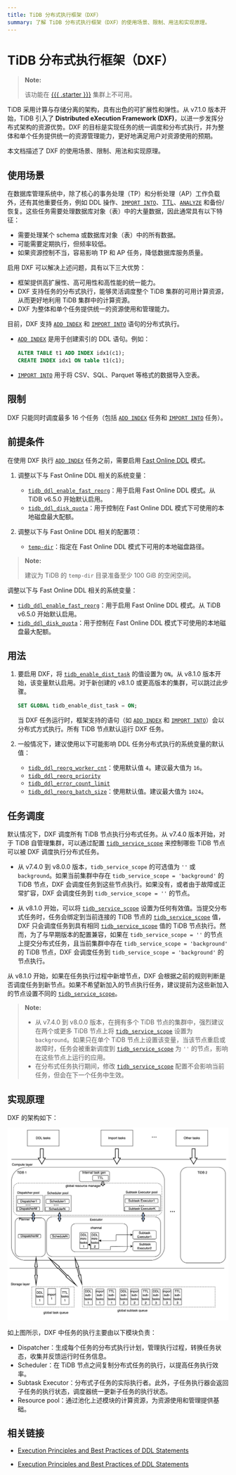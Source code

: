 ```yaml
---
title: TiDB 分布式执行框架（DXF）
summary: 了解 TiDB 分布式执行框架（DXF）的使用场景、限制、用法和实现原理。
---
```


# TiDB 分布式执行框架（DXF）

> **Note:**
>
> 该功能在 [{{{ .starter }}}](https://docs.pingcap.com/tidbcloud/select-cluster-tier#tidb-cloud-serverless) 集群上不可用。

TiDB 采用计算与存储分离的架构，具有出色的可扩展性和弹性。从 v7.1.0 版本开始，TiDB 引入了 **Distributed eXecution Framework (DXF)**，以进一步发挥分布式架构的资源优势。DXF 的目标是实现任务的统一调度和分布式执行，并为整体和单个任务提供统一的资源管理能力，更好地满足用户对资源使用的预期。

本文档描述了 DXF 的使用场景、限制、用法和实现原理。

## 使用场景

在数据库管理系统中，除了核心的事务处理（TP）和分析处理（AP）工作负载外，还有其他重要任务，例如 DDL 操作、[`IMPORT INTO`](/sql-statements/sql-statement-import-into.md)、[TTL](/time-to-live.md)、[`ANALYZE`](/sql-statements/sql-statement-analyze-table.md) 和备份/恢复。这些任务需要处理数据库对象（表）中的大量数据，因此通常具有以下特征：

- 需要处理某个 schema 或数据库对象（表）中的所有数据。
- 可能需要定期执行，但频率较低。
- 如果资源控制不当，容易影响 TP 和 AP 任务，降低数据库服务质量。

启用 DXF 可以解决上述问题，具有以下三大优势：

- 框架提供高扩展性、高可用性和高性能的统一能力。
- DXF 支持任务的分布式执行，能够灵活调度整个 TiDB 集群的可用计算资源，从而更好地利用 TiDB 集群中的计算资源。
- DXF 为整体和单个任务提供统一的资源使用和管理能力。

目前，DXF 支持 [`ADD INDEX`](/sql-statements/sql-statement-add-index.md) 和 [`IMPORT INTO`](/sql-statements/sql-statement-import-into.md) 语句的分布式执行。

- [`ADD INDEX`](/sql-statements/sql-statement-add-index.md) 是用于创建索引的 DDL 语句。例如：

    ```sql
    ALTER TABLE t1 ADD INDEX idx1(c1);
    CREATE INDEX idx1 ON table t1(c1);
    ```

- [`IMPORT INTO`](/sql-statements/sql-statement-import-into.md) 用于将 CSV、SQL、Parquet 等格式的数据导入空表。

## 限制

DXF 只能同时调度最多 16 个任务（包括 [`ADD INDEX`](/sql-statements/sql-statement-add-index.md) 任务和 [`IMPORT INTO`](/sql-statements/sql-statement-import-into.md) 任务）。

## 前提条件

在使用 DXF 执行 [`ADD INDEX`](/sql-statements/sql-statement-add-index.md) 任务之前，需要启用 [Fast Online DDL](/system-variables.md#tidb_ddl_enable_fast_reorg-new-in-v630) 模式。

<CustomContent platform="tidb">

1. 调整以下与 Fast Online DDL 相关的系统变量：

    * [`tidb_ddl_enable_fast_reorg`](/system-variables.md#tidb_ddl_enable_fast_reorg-new-in-v630)：用于启用 Fast Online DDL 模式。从 TiDB v6.5.0 开始默认启用。
    * [`tidb_ddl_disk_quota`](/system-variables.md#tidb_ddl_disk_quota-new-in-v630)：用于控制在 Fast Online DDL 模式下可使用的本地磁盘最大配额。

2. 调整以下与 Fast Online DDL 相关的配置项：

    * [`temp-dir`](/tidb-configuration-file.md#temp-dir-new-in-v630)：指定在 Fast Online DDL 模式下可用的本地磁盘路径。

> **Note:**
>
> 建议为 TiDB 的 `temp-dir` 目录准备至少 100 GiB 的空闲空间。

</CustomContent>

<CustomContent platform="tidb-cloud">

调整以下与 Fast Online DDL 相关的系统变量：

* [`tidb_ddl_enable_fast_reorg`](/system-variables.md#tidb_ddl_enable_fast_reorg-new-in-v630)：用于启用 Fast Online DDL 模式。从 TiDB v6.5.0 开始默认启用。
* [`tidb_ddl_disk_quota`](/system-variables.md#tidb_ddl_disk_quota-new-in-v630)：用于控制在 Fast Online DDL 模式下可使用的本地磁盘最大配额。

</CustomContent>

## 用法

1. 要启用 DXF，将 [`tidb_enable_dist_task`](/system-variables.md#tidb_enable_dist_task-new-in-v710) 的值设置为 `ON`。从 v8.1.0 版本开始，该变量默认启用。对于新创建的 v8.1.0 或更高版本的集群，可以跳过此步骤。

    ```sql
    SET GLOBAL tidb_enable_dist_task = ON;
    ```

    当 DXF 任务运行时，框架支持的语句（如 [`ADD INDEX`](/sql-statements/sql-statement-add-index.md) 和 [`IMPORT INTO`](/sql-statements/sql-statement-import-into.md)）会以分布式方式执行。所有 TiDB 节点默认运行 DXF 任务。

2. 一般情况下，建议使用以下可能影响 DDL 任务分布式执行的系统变量的默认值：

    * [`tidb_ddl_reorg_worker_cnt`](/system-variables.md#tidb_ddl_reorg_worker_cnt)：使用默认值 `4`。建议最大值为 `16`。
    * [`tidb_ddl_reorg_priority`](/system-variables.md#tidb_ddl_reorg_priority)
    * [`tidb_ddl_error_count_limit`](/system-variables.md#tidb_ddl_error_count_limit)
    * [`tidb_ddl_reorg_batch_size`](/system-variables.md#tidb_ddl_reorg_batch_size)：使用默认值。建议最大值为 `1024`。

## 任务调度

默认情况下，DXF 调度所有 TiDB 节点执行分布式任务。从 v7.4.0 版本开始，对于 TiDB 自管理集群，可以通过配置 [`tidb_service_scope`](/system-variables.md#tidb_service_scope-new-in-v740) 来控制哪些 TiDB 节点可以被 DXF 调度执行分布式任务。

- 从 v7.4.0 到 v8.0.0 版本，`tidb_service_scope` 的可选值为 `''` 或 `background`。如果当前集群中存在 `tidb_service_scope = 'background'` 的 TiDB 节点，DXF 会调度任务到这些节点执行。如果没有，或者由于故障或正常扩容，DXF 会调度任务到 `tidb_service_scope = ''` 的节点。

- 从 v8.1.0 开始，可以将 [`tidb_service_scope`](/system-variables.md#tidb_service_scope-new-in-v740) 设置为任何有效值。当提交分布式任务时，任务会绑定到当前连接的 TiDB 节点的 [`tidb_service_scope`](/system-variables.md#tidb_service_scope-new-in-v740) 值，DXF 只会调度任务到具有相同 [`tidb_service_scope`](/system-variables.md#tidb_service_scope-new-in-v740) 值的 TiDB 节点执行。然而，为了与早期版本的配置兼容，如果在 `tidb_service_scope = ''` 的节点上提交分布式任务，且当前集群中存在 `tidb_service_scope = 'background'` 的 TiDB 节点，DXF 会调度任务到 `tidb_service_scope = 'background'` 的节点执行。

从 v8.1.0 开始，如果在任务执行过程中新增节点，DXF 会根据之前的规则判断是否调度任务到新节点。如果不希望新加入的节点执行任务，建议提前为这些新加入的节点设置不同的 [`tidb_service_scope`](/system-variables.md#tidb_service_scope-new-in-v740)。

> **Note:**
>
> - 从 v7.4.0 到 v8.0.0 版本，在拥有多个 TiDB 节点的集群中，强烈建议在两个或更多 TiDB 节点上将 [`tidb_service_scope`](/system-variables.md#tidb_service_scope-new-in-v740) 设置为 `background`。如果只在单个 TiDB 节点上设置该变量，当该节点重启或故障时，任务会被重新调度到 [`tidb_service_scope`](/system-variables.md#tidb_service_scope-new-in-v740) 为 `''` 的节点，影响在这些节点上运行的应用。
> - 在分布式任务执行期间，修改 [`tidb_service_scope`](/system-variables.md#tidb_service_scope-new-in-v740) 配置不会影响当前任务，但会在下一个任务中生效。

## 实现原理

DXF 的架构如下：

![Architecture of the DXF](/media/dist-task/dist-task-architect.jpg)

如上图所示，DXF 中任务的执行主要由以下模块负责：

- Dispatcher：生成每个任务的分布式执行计划，管理执行过程，转换任务状态，收集并反馈运行时任务信息。
- Scheduler：在 TiDB 节点之间复制分布式任务的执行，以提高任务执行效率。
- Subtask Executor：分布式子任务的实际执行者。此外，子任务执行器会返回子任务的执行状态，调度器统一更新子任务的执行状态。
- Resource pool：通过池化上述模块的计算资源，为资源使用和管理提供基础。

## 相关链接

<CustomContent platform="tidb">

* [Execution Principles and Best Practices of DDL Statements](/ddl-introduction.md)

</CustomContent>
<CustomContent platform="tidb-cloud">

* [Execution Principles and Best Practices of DDL Statements](https://docs.pingcap.com/tidb/stable/ddl-introduction)

</CustomContent>